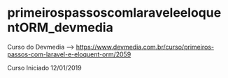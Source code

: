 # primeirospassoscomlaraveleeloquentORM_devmedia

Curso do Devmedia --> https://www.devmedia.com.br/curso/primeiros-passos-com-laravel-e-eloquent-orm/2059

Curso Iniciado 12/01/2019